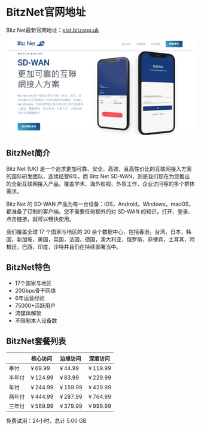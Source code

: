 # BitzNet官网地址

Bitz Net最新官网地址：[plat.bitzapp.uk](https://plat.bitzapp.uk/#/register?code=Vu7eyHrN)

[![BitzNet最新官网](bitz_uxtt_20230831_073935.png)](https://xuv.cc/out/bitz)

## BitzNet简介

Bitz Net (UK) 是一个追求更加可靠、安全、高效，且高性价比的互联网接入方案的国际研发团队，连续经营6年。而 Bitz Net SD-WAN，则是我们现在为您推出的全新互联网接入产品，覆盖学术、海外影视、外贸工作、企业访问等的多个群体需求。

Bitz Net 的 SD-WAN 产品为每一台设备：iOS，Android，Windows，macOS，都准备了订制的客户端。您不需要任何额外的对 SD-WAN 的知识，打开、登录、点击链接，就可以畅快使用。

我们覆盖全球 17 个国家与地区的 20 余个数据中心，包括香港，台湾，日本，韩国，新加坡，美国，英国，法国，德国，澳大利亚，俄罗斯，菲律宾，土耳其，阿根廷，巴西，印度，沙特并且仍在持续部署当中。

## BitzNet特色

* 17个国家与地区
* 20Gbps骨干网络
* 6年运营经验
* 75000+活跃用户
* 流媒体解锁
* 不限制本人设备数

## BitzNet套餐列表

||核心访问|边缘访问|深度访问|
|----|----|----|----|
|季付|￥69.99|￥44.99|￥119.99|
|半年付|￥124.99|￥83.99|￥229.99|
|年付|￥244.99|￥159.99|￥429.99|
|两年付|￥444.99|￥287.99|￥764.99|
|三年付|￥569.99|￥379.99|￥999.99|

免费试用：24小时，总计 5.00 GB
